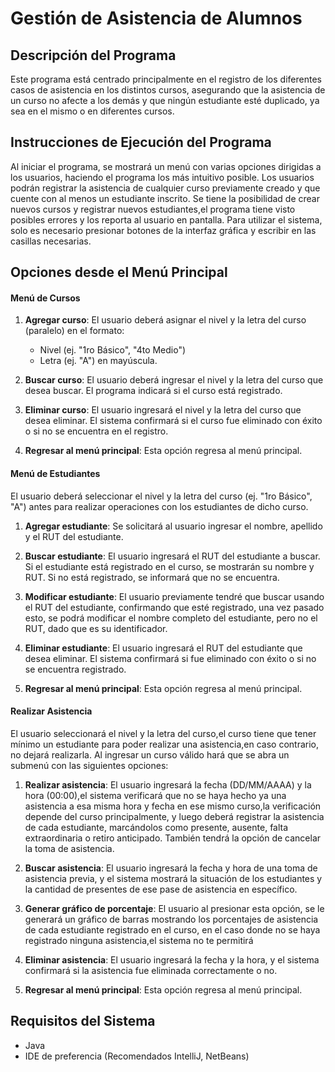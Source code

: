 # Gestión de Asistencia de Alumnos

## Descripción del Programa

Este programa está centrado principalmente en el registro de los diferentes casos de asistencia en los distintos cursos, asegurando que la asistencia de un curso no afecte a los demás y que ningún estudiante esté duplicado, ya sea en el mismo o en diferentes cursos.

## Instrucciones de Ejecución del Programa

Al iniciar el programa, se mostrará un menú con varias opciones dirigidas a los usuarios, haciendo el programa los más intuitivo posible. Los usuarios podrán registrar la asistencia de cualquier curso previamente creado y que cuente con al menos un estudiante inscrito. Se tiene la posibilidad de crear nuevos cursos y registrar nuevos estudiantes,el programa tiene visto posibles errores y los reporta al usuario en pantalla. Para utilizar el sistema, solo es necesario presionar botones de la interfaz gráfica y escribir en las casillas necesarias.

## Opciones desde el Menú Principal

#### Menú de Cursos

1. **Agregar curso**: El usuario deberá asignar el nivel y la letra del curso (paralelo) en el formato:
    - Nivel (ej. "1ro Básico", "4to Medio")
    - Letra (ej. "A") en mayúscula.

2. **Buscar curso**: El usuario deberá ingresar el nivel y la letra del curso que desea buscar. El programa indicará si el curso está registrado.

3. **Eliminar curso**: El usuario ingresará el nivel y la letra del curso que desea eliminar. El sistema confirmará si el curso fue eliminado con éxito o si no se encuentra en el registro.

4. **Regresar al menú principal**: Esta opción regresa al menú principal.

#### Menú de Estudiantes

El usuario deberá seleccionar el nivel y la letra del curso (ej. "1ro Básico", "A") antes para realizar operaciones con los estudiantes de dicho curso.

1. **Agregar estudiante**: Se solicitará al usuario ingresar el nombre, apellido y el RUT del estudiante.

2. **Buscar estudiante**: El usuario ingresará el RUT del estudiante a buscar. Si el estudiante está registrado en el curso, se mostrarán su nombre y RUT. Si no está registrado, se informará que no se encuentra.

3. **Modificar estudiante**: El usuario previamente tendré que buscar usando el RUT del estudiante, confirmando que esté registrado, una vez pasado esto, se podrá modificar el nombre completo del estudiante, pero no el RUT, dado que es su identificador.

4. **Eliminar estudiante**: El usuario ingresará el RUT del estudiante que desea eliminar. El sistema confirmará si fue eliminado con éxito o si no se encuentra registrado.

5. **Regresar al menú principal**: Esta opción regresa al menú principal.

#### Realizar Asistencia

El usuario seleccionará el nivel y la letra del curso,el curso tiene que tener mínimo un estudiante para poder realizar una asistencia,en caso contrario, no dejará realizarla. Al ingresar un curso válido hará que se abra un submenú con las siguientes opciones:

1. **Realizar asistencia**: El usuario ingresará la fecha (DD/MM/AAAA) y la hora (00:00),el sistema verificará que no se haya hecho ya una asistencia a esa misma hora y fecha en ese mismo curso,la verificación depende del curso principalmente, y luego deberá registrar la asistencia de cada estudiante, marcándolos como presente, ausente, falta extraordinaria o retiro anticipado. También tendrá la opción de cancelar la toma de asistencia.

2. **Buscar asistencia**: El usuario ingresará la fecha y hora de una toma de asistencia previa, y el sistema mostrará la situación de los estudiantes y la cantidad de presentes de ese pase de asistencia en específico.

3. **Generar gráfico de porcentaje**: El usuario al presionar esta opción, se le generará un gráfico de barras mostrando los porcentajes de asistencia de cada estudiante registrado en el curso, en el caso donde no se haya registrado ninguna asistencia,el sistema no te permitirá

4. **Eliminar asistencia**: El usuario ingresará la fecha y la hora, y el sistema confirmará si la asistencia fue eliminada correctamente o no.

5. **Regresar al menú principal**: Esta opción regresa al menú principal.

## Requisitos del Sistema
- Java
- IDE de preferencia (Recomendados IntelliJ, NetBeans)
